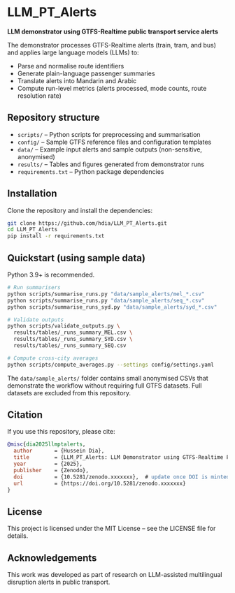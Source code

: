 # LLM_PT_Alerts

**LLM demonstrator using GTFS-Realtime public transport service alerts**

The demonstrator processes GTFS-Realtime alerts (train, tram, and bus) and applies large language models (LLMs) to:

- Parse and normalise route identifiers  
- Generate plain-language passenger summaries  
- Translate alerts into Mandarin and Arabic  
- Compute run-level metrics (alerts processed, mode counts, route resolution rate)  

## Repository structure

- `scripts/` – Python scripts for preprocessing and summarisation  
- `config/` – Sample GTFS reference files and configuration templates  
- `data/` – Example input alerts and sample outputs (non-sensitive, anonymised)  
- `results/` – Tables and figures generated from demonstrator runs  
- `requirements.txt` – Python package dependencies  

## Installation

Clone the repository and install the dependencies:

```bash
git clone https://github.com/hdia/LLM_PT_Alerts.git
cd LLM_PT_Alerts
pip install -r requirements.txt
```

## Quickstart (using sample data)

Python 3.9+ is recommended.

```bash
# Run summarisers
python scripts/summarise_runs.py "data/sample_alerts/mel_*.csv"
python scripts/summarise_runs.py "data/sample_alerts/seq_*.csv"
python scripts/summarise_runs_syd.py "data/sample_alerts/syd_*.csv"

# Validate outputs
python scripts/validate_outputs.py \
  results/tables/_runs_summary_MEL.csv \
  results/tables/_runs_summary_SYD.csv \
  results/tables/_runs_summary_SEQ.csv

# Compute cross-city averages
python scripts/compute_averages.py --settings config/settings.yaml
```

The `data/sample_alerts/` folder contains small anonymised CSVs that demonstrate the workflow without requiring full GTFS datasets. Full datasets are excluded from this repository.

## Citation

If you use this repository, please cite:

```bibtex
@misc{dia2025llmptalerts,
  author       = {Hussein Dia},
  title        = {LLM_PT_Alerts: LLM Demonstrator using GTFS-Realtime Public Transport Service Alerts},
  year         = {2025},
  publisher    = {Zenodo},
  doi          = {10.5281/zenodo.xxxxxxx},  # update once DOI is minted
  url          = {https://doi.org/10.5281/zenodo.xxxxxxx}
}
```


## License

This project is licensed under the MIT License – see the LICENSE
 file for details.

## Acknowledgements

This work was developed as part of research on LLM-assisted multilingual disruption alerts in public transport.
